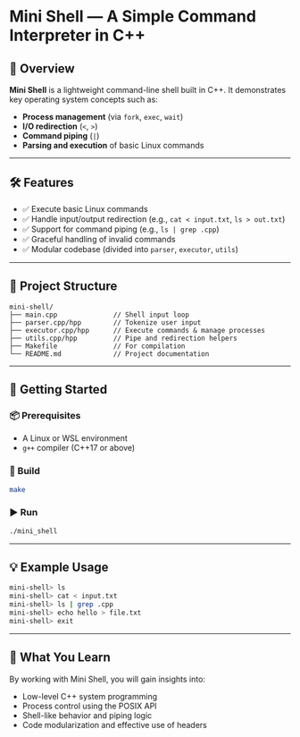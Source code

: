# Mini Shell — A Simple Command Interpreter in C++

## 📌 Overview
**Mini Shell** is a lightweight command-line shell built in C++. It demonstrates key operating system concepts such as:

- **Process management** (via `fork`, `exec`, `wait`)
- **I/O redirection** (`<`, `>`)
- **Command piping** (`|`)
- **Parsing and execution** of basic Linux commands

---

## 🛠️ Features
- ✅ Execute basic Linux commands
- ✅ Handle input/output redirection (e.g., `cat < input.txt`, `ls > out.txt`)
- ✅ Support for command piping (e.g., `ls | grep .cpp`)
- ✅ Graceful handling of invalid commands
- ✅ Modular codebase (divided into `parser`, `executor`, `utils`)

---

## 📁 Project Structure
```
mini-shell/
├── main.cpp              // Shell input loop
├── parser.cpp/hpp        // Tokenize user input
├── executor.cpp/hpp      // Execute commands & manage processes
├── utils.cpp/hpp         // Pipe and redirection helpers
├── Makefile              // For compilation
└── README.md             // Project documentation
```

---

## 🚀 Getting Started

### 📦 Prerequisites
- A Linux or WSL environment
- `g++` compiler (C++17 or above)

### 🧱 Build
```bash
make
```

### ▶️ Run
```bash
./mini_shell
```

---

## 💡 Example Usage
```bash
mini-shell> ls
mini-shell> cat < input.txt
mini-shell> ls | grep .cpp
mini-shell> echo hello > file.txt
mini-shell> exit
```

---

## 🧠 What You Learn
By working with Mini Shell, you will gain insights into:

- Low-level C++ system programming
- Process control using the POSIX API
- Shell-like behavior and piping logic
- Code modularization and effective use of headers